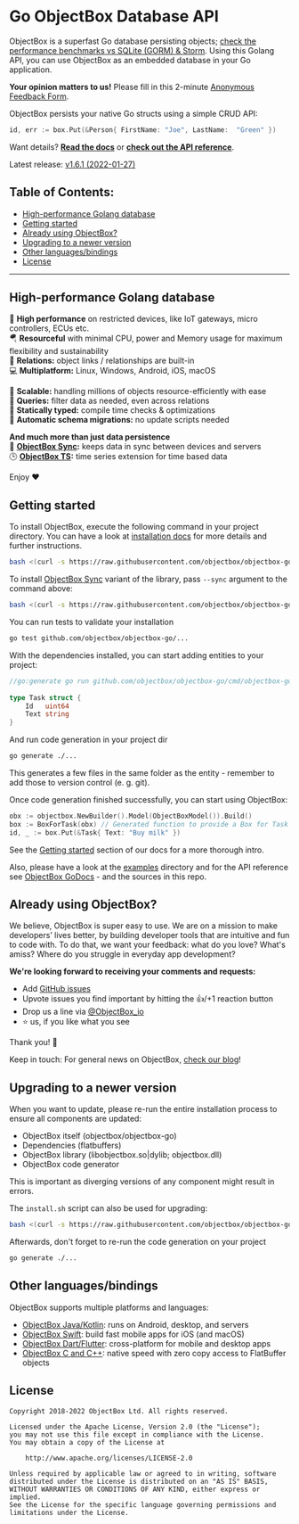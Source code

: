 Go ObjectBox Database API
=========================
ObjectBox is a superfast Go database persisting objects; [check the performance benchmarks vs SQLite (GORM) & Storm](https://objectbox.io/go-1-0-release-and-performance-benchmarks/). Using this Golang API, you can use ObjectBox as an embedded database in your Go application.

**Your opinion matters to us!** Please fill in this 2-minute [Anonymous Feedback Form](https://forms.gle/LvVjN6jfFHuivxZX6).

ObjectBox persists your native Go structs using a simple CRUD API:

```go
id, err := box.Put(&Person{ FirstName: "Joe", LastName:  "Green" })
```

Want details? **[Read the docs](https://golang.objectbox.io/)** or
**[check out the API reference](https://godoc.org/github.com/objectbox/objectbox-go/objectbox)**.

Latest release: [v1.6.1 (2022-01-27)](https://golang.objectbox.io/)

## Table of Contents:
- [High-performance Golang database](#high-performance-golang-database)
- [Getting started](#getting-started)
- [Already using ObjectBox?](#already-using-objectbox)
- [Upgrading to a newer version](#upgrading-to-a-newer-version)
- [Other languages/bindings](#other-languagesbindings)
- [License](#license)

<hr/>

High-performance Golang database
--------------------------------
🏁 **High performance** on restricted devices, like IoT gateways, micro controllers, ECUs etc.\
🪂 **Resourceful** with minimal CPU, power and Memory usage for maximum flexibility and sustainability\
🔗 **Relations:** object links / relationships are built-in\
💻 **Multiplatform:** Linux, Windows, Android, iOS, macOS

🌱 **Scalable:** handling millions of objects resource-efficiently with ease\
💐 **Queries:** filter data as needed, even across relations\
🦮 **Statically typed:** compile time checks & optimizations\
📃 **Automatic schema migrations:** no update scripts needed

**And much more than just data persistence**\
👥 **[ObjectBox Sync](https://objectbox.io/sync/):** keeps data in sync between devices and servers\
🕒 **[ObjectBox TS](https://objectbox.io/time-series-database/):** time series extension for time based data

Enjoy ❤️

Getting started
---------------
To install ObjectBox, execute the following command in your project directory. 
You can have a look at [installation docs](https://golang.objectbox.io/install) for more details and further instructions. 
```bash
bash <(curl -s https://raw.githubusercontent.com/objectbox/objectbox-go/main/install.sh)
```

To install [ObjectBox Sync](https://objectbox.io/sync/) variant of the library, pass `--sync` argument to the command above:

```bash
bash <(curl -s https://raw.githubusercontent.com/objectbox/objectbox-go/main/install.sh) --sync
```

You can run tests to validate your installation
```bash
go test github.com/objectbox/objectbox-go/...
```

With the dependencies installed, you can start adding entities to your project:
```go
//go:generate go run github.com/objectbox/objectbox-go/cmd/objectbox-gogen
​
type Task struct {
	Id   uint64
	Text string
}
```
And run code generation in your project dir
```bash
go generate ./...
```
This generates a few files in the same folder as the entity - remember to add those to version control (e. g. git).

Once code generation finished successfully, you can start using ObjectBox:
```go
obx := objectbox.NewBuilder().Model(ObjectBoxModel()).Build()
box := BoxForTask(obx) // Generated function to provide a Box for Task objects
id, _ := box.Put(&Task{ Text: "Buy milk" })
```

See the [Getting started](https://golang.objectbox.io/getting-started) section of our docs for a more thorough intro. 

Also, please have a look at the [examples](examples) directory and for the API reference see 
[ObjectBox GoDocs](https://godoc.org/github.com/objectbox/objectbox-go/objectbox) - and the sources in this repo. 

Already using ObjectBox?
---------------------------

We believe, ObjectBox is super easy to use. We are on a mission to make developers’ lives better, by building developer tools that are intuitive and fun to code with.
To do that, we want your feedback: what do you love? What's amiss? Where do you struggle in everyday app development?

**We're looking forward to receiving your comments and requests:**

- Add [GitHub issues](https://github.com/ObjectBox/objectbox-go/issues) 
- Upvote issues you find important by hitting the 👍/+1 reaction button
- Drop us a line via [@ObjectBox_io](https://twitter.com/ObjectBox_io/)
- ⭐ us, if you like what you see 

Thank you! 🙏

Keep in touch: For general news on ObjectBox, [check our blog](https://objectbox.io/blog)!


Upgrading to a newer version
----------------------------
When you want to update, please re-run the entire installation process to ensure all components are updated:

* ObjectBox itself (objectbox/objectbox-go)
* Dependencies (flatbuffers)
* ObjectBox library (libobjectbox.so|dylib; objectbox.dll)
* ObjectBox code generator

This is important as diverging versions of any component might result in errors.
  
The `install.sh` script can also be used for upgrading:
 ```bash
bash <(curl -s https://raw.githubusercontent.com/objectbox/objectbox-go/main/install.sh)
 ```
 
Afterwards, don't forget to re-run the code generation on your project
```bash
go generate ./...
```

Other languages/bindings
------------------------
ObjectBox supports multiple platforms and languages:

* [ObjectBox Java/Kotlin](https://github.com/objectbox/objectbox-java): runs on Android, desktop, and servers
* [ObjectBox Swift](https://github.com/objectbox/objectbox-swift): build fast mobile apps for iOS (and macOS) 
* [ObjectBox Dart/Flutter](https://github.com/objectbox/objectbox-dart): cross-platform for mobile and desktop apps 
* [ObjectBox C and C++](https://github.com/objectbox/objectbox-c): native speed with zero copy access to FlatBuffer objects


License
-------
    Copyright 2018-2022 ObjectBox Ltd. All rights reserved.
    
    Licensed under the Apache License, Version 2.0 (the "License");
    you may not use this file except in compliance with the License.
    You may obtain a copy of the License at
    
        http://www.apache.org/licenses/LICENSE-2.0
    
    Unless required by applicable law or agreed to in writing, software
    distributed under the License is distributed on an "AS IS" BASIS,
    WITHOUT WARRANTIES OR CONDITIONS OF ANY KIND, either express or implied.
    See the License for the specific language governing permissions and
    limitations under the License.

